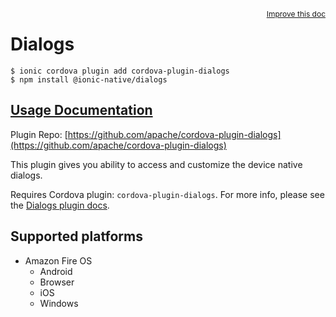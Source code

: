 <a style="float:right;font-size:12px;" href="http://github.com/ionic-team/ionic-native/edit/master/src/@ionic-native/plugins/dialogs/index.ts#L13">
  Improve this doc
</a>

# Dialogs

```
$ ionic cordova plugin add cordova-plugin-dialogs
$ npm install @ionic-native/dialogs
```

## [Usage Documentation](https://ionicframework.com/docs/native/dialogs/)

Plugin Repo: [https://github.com/apache/cordova-plugin-dialogs](https://github.com/apache/cordova-plugin-dialogs)

This plugin gives you ability to access and customize the device native dialogs.

Requires Cordova plugin: `cordova-plugin-dialogs`. For more info, please see the [Dialogs plugin docs](https://github.com/apache/cordova-plugin-dialogs).

## Supported platforms

- Amazon Fire OS
  - Android
  - Browser
  - iOS
  - Windows
  



